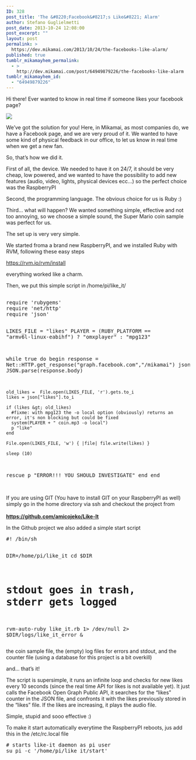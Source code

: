 ```yaml
---
ID: 328
post_title: 'The &#8220;Facebook&#8217;s Like&#8221; Alarm'
author: Stefano Guglielmetti
post_date: 2013-10-24 12:08:00
post_excerpt: ""
layout: post
permalink: >
  https://dev.mikamai.com/2013/10/24/the-facebooks-like-alarm/
published: true
tumblr_mikamayhem_permalink:
  - >
    http://dev.mikamai.com/post/64949879226/the-facebooks-like-alarm
tumblr_mikamayhem_id:
  - "64949879226"
---
```

<p>Hi there! Ever wanted to know in real time if someone likes your facebook page?</p>
<p><img src="http://68.media.tumblr.com/246c265275402103ea312edf48d9d482/tumblr_inline_mvfo6qgwdB1r8xdak.jpg" /></p>

<p></p>
<p>We’ve got the solution for you! Here, in Mikamai, as most companies do, we have a Facebook page, and we are very proud of it. We wanted to have some kind of physical feedback in our office, to let us know in real time when we get a new fan.</p>
<p>So, that&rsquo;s how we did it.</p>
<p>First of all, the device. We needed to have it on 24/7, it should be very cheap, low powered, and we wanted to have the possibility to add new features (audio, video, lights, physical devices ecc&hellip;) so the perfect choice was the RaspberryPI</p>
<p>Second, the programming language. The obvious choice for us is Ruby :)</p>
<p>Third&hellip; what will happen? We wanted something simple, effective and not too annoying, so we choose a simple sound, the Super Mario coin sample was perfect for us.</p>
<p>The set up is very very simple.</p>
<p>We started froma a brand new RaspberryPI, and we installed Ruby with RVM, following these easy steps</p>
<p><a href="https://rvm.io/rvm/install">https://rvm.io/rvm/install</a></p>
<p>everything worked like a charm.</p>
<p>Then, we put this simple script in /home/pi/like_it/</p>
<pre>    
require 'rubygems'
require 'net/http'
require 'json'

LIKES_FILE = "likes"
PLAYER = (RUBY_PLATFORM == "armv6l-linux-eabihf") ? "omxplayer" : "mpg123"

while true do
  begin
    response = Net::HTTP.get_response("graph.facebook.com","/mikamai")
    json = JSON.parse(response.body)

    old_likes =  File.open(LIKES_FILE, 'r').gets.to_i
    likes = json["likes"].to_i

    if (likes &gt; old_likes)
      #fixme: with mpg123 the -o local option (obviously) returns an error, it's non blocking but could be fixed
      system(PLAYER + " coin.mp3 -o local")
      p "like"
    end

    File.open(LIKES_FILE, 'w') { |file| file.write(likes) }

    sleep (10)
  rescue
    p "ERROR!!! YOU SHOULD INVESTIGATE"
  end
end
</pre>
<p><br />If you are using GIT (You have to install GIT on your RaspberryPI as well) simply go in the home directory via ssh and checkout the project from <br /><br /><strong><a href="https://github.com/amicojeko/Like-It">https://github.com/amicojeko/Like-It</a></strong></p>
<p>In the Github project we also added a simple start script</p>
<pre>#! /bin/sh

DIR=/home/pi/like_it
cd $DIR

# stdout goes in trash, stderr gets logged 
rvm-auto-ruby like_it.rb 1&gt; /dev/null 2&gt; $DIR/logs/like_it_error &amp;
</pre>
<p>the coin sample file, the (empty) log files for errors and stdout, and the counter file (using a database for this project is a bit overkill)</p>
<p>and&hellip; that&rsquo;s it!</p>
<p>The script is supersimple, it runs an infinite loop and checks for new likes every 10 seconds (since the real time API for likes is not available yet). It just calls the Facebook Open Graph Public API, it searches for the &ldquo;likes&rdquo; counter in the JSON file, and confronts it with the likes previously stored in the &ldquo;likes&rdquo; file. If the likes are increasing, it plays the audio file.</p>
<p>Simple, stupid and sooo effective :)</p>
<p>To make it start automatically everytime the RaspberryPI reboots, jus add this in the /etc/rc.local file</p>
<pre># starts like-it daemon as pi user
su pi -c '/home/pi/like_it/start'
</pre>